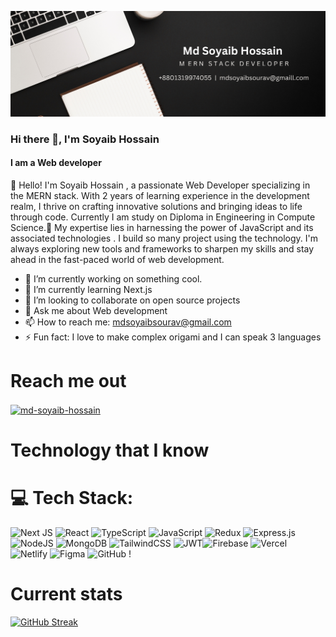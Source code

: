 ![Cover Image](cover%20img.png)
### Hi there 👋, I'm Soyaib Hossain 
#### I am a Web developer 


<p>👋 Hello! I'm Soyaib Hossain , a passionate Web Developer specializing in the MERN stack. With 2 years of learning experience in the development realm, I thrive on crafting innovative solutions and bringing ideas to life through code. Currently I am study on Diploma in Engineering in Compute Science.🚀 My expertise lies in harnessing the power of JavaScript and its associated technologies . I build so many project using the technology. I'm always exploring new tools and frameworks to sharpen my skills and stay ahead in the fast-paced world of web development.</p>


- 🔭 I’m currently working on something cool. 
- 🌱 I’m currently learning Next.js 
- 👯 I’m looking to collaborate on  open source projects 
- 💬 Ask me about Web development  
- 📫 How to reach me: mdsoyaibsourav@gmail.com 
- ⚡ Fun fact: I love to make complex origami and I can speak 3 languages 



# Reach me out
<p align="left">
<a href="https://linkedin.com/in/md-soyaib-hossain" target="blank"><img align="center" src="https://raw.githubusercontent.com/rahuldkjain/github-profile-readme-generator/master/src/images/icons/Social/linked-in-alt.svg" alt="md-soyaib-hossain" height="30" width="40" /></a>
</p>
<!-- <a href="https://www.linkedin.com/in/md-soyaib-hossain-sourov-9b75a92a0">
<img src="https://skillicons.dev/icons?i=linkedin" />
</a> &nbsp 
<a href="https://github.com/Mdsoyaib123">
<img src="https://skillicons.dev/icons?i=github" />
</a> -->



# Technology that I know

# 💻 Tech Stack:
![Next JS](https://img.shields.io/badge/Next-black?style=for-the-badge&logo=next.js&logoColor=white) ![React](https://img.shields.io/badge/react-%2320232a.svg?style=for-the-badge&logo=react&logoColor=%2361DAFB) ![TypeScript](https://img.shields.io/badge/typescript-%23007ACC.svg?style=for-the-badge&logo=typescript&logoColor=white) ![JavaScript](https://img.shields.io/badge/javascript-%23323330.svg?style=for-the-badge&logo=javascript&logoColor=%23F7DF1E)  ![Redux](https://img.shields.io/badge/redux-%23593d88.svg?style=for-the-badge&logo=redux&logoColor=white) ![Express.js](https://img.shields.io/badge/express.js-%23404d59.svg?style=for-the-badge&logo=express&logoColor=%2361DAFB) ![NodeJS](https://img.shields.io/badge/node.js-6DA55F?style=for-the-badge&logo=node.js&logoColor=white) ![MongoDB](https://img.shields.io/badge/MongoDB-%234ea94b.svg?style=for-the-badge&logo=mongodb&logoColor=white) ![TailwindCSS](https://img.shields.io/badge/tailwindcss-%2338B2AC.svg?style=for-the-badge&logo=tailwind-css&logoColor=white) ![JWT](https://img.shields.io/badge/JWT-black?style=for-the-badge&logo=JSON%20web%20tokens)![Firebase](https://img.shields.io/badge/firebase-%23039BE5.svg?style=for-the-badge&logo=firebase) ![Vercel](https://img.shields.io/badge/vercel-%23000000.svg?style=for-the-badge&logo=vercel&logoColor=white) ![Netlify](https://img.shields.io/badge/netlify-%23000000.svg?style=for-the-badge&logo=netlify&logoColor=#00C7B7) ![Figma](https://img.shields.io/badge/figma-%23F24E1E.svg?style=for-the-badge&logo=figma&logoColor=white) ![GitHub](https://img.shields.io/badge/github-%23121011.svg?style=for-the-badge&logo=github&logoColor=white) !



# Current stats

[![GitHub Streak](https://github-readme-streak-stats.herokuapp.com?user=Mdsoyaib123&theme=algolia)](https://git.io/streak-stats)







<!-- 


## 🌐 Socials:
[![Facebook](https://img.shields.io/badge/Facebook-%231877F2.svg?logo=Facebook&logoColor=white)](https://facebook.com/Md Soyaib Hossain) [![LinkedIn](https://img.shields.io/badge/LinkedIn-%230077B5.svg?logo=linkedin&logoColor=white)](https://linkedin.com/in/Md Soyaib Hossain) [![Mastodon](https://img.shields.io/badge/-MASTODON-%232B90D9?logo=mastodon&logoColor=white)](https://mastodon.social/@Md Soyaib Hossain) [![email](https://img.shields.io/badge/Email-D14836?logo=gmail&logoColor=white)](mailto:mdsoyaibsourav@gmail.com) 

# 💻 Tech Stack:
![TypeScript](https://img.shields.io/badge/typescript-%23007ACC.svg?style=for-the-badge&logo=typescript&logoColor=white) ![JavaScript](https://img.shields.io/badge/javascript-%23323330.svg?style=for-the-badge&logo=javascript&logoColor=%23F7DF1E) ![Next JS](https://img.shields.io/badge/Next-black?style=for-the-badge&logo=next.js&logoColor=white) ![React](https://img.shields.io/badge/react-%2320232a.svg?style=for-the-badge&logo=react&logoColor=%2361DAFB) ![Redux](https://img.shields.io/badge/redux-%23593d88.svg?style=for-the-badge&logo=redux&logoColor=white) ![Express.js](https://img.shields.io/badge/express.js-%23404d59.svg?style=for-the-badge&logo=express&logoColor=%2361DAFB) ![NodeJS](https://img.shields.io/badge/node.js-6DA55F?style=for-the-badge&logo=node.js&logoColor=white) ![MongoDB](https://img.shields.io/badge/MongoDB-%234ea94b.svg?style=for-the-badge&logo=mongodb&logoColor=white) ![TailwindCSS](https://img.shields.io/badge/tailwindcss-%2338B2AC.svg?style=for-the-badge&logo=tailwind-css&logoColor=white) ![JWT](https://img.shields.io/badge/JWT-black?style=for-the-badge&logo=JSON%20web%20tokens)![Firebase](https://img.shields.io/badge/firebase-%23039BE5.svg?style=for-the-badge&logo=firebase) ![Vercel](https://img.shields.io/badge/vercel-%23000000.svg?style=for-the-badge&logo=vercel&logoColor=white) ![Netlify](https://img.shields.io/badge/netlify-%23000000.svg?style=for-the-badge&logo=netlify&logoColor=#00C7B7) ![Figma](https://img.shields.io/badge/figma-%23F24E1E.svg?style=for-the-badge&logo=figma&logoColor=white) ![GitHub](https://img.shields.io/badge/github-%23121011.svg?style=for-the-badge&logo=github&logoColor=white) !
# 📊 GitHub Stats:
![](https://github-readme-stats.vercel.app/api?username=Mdsoyaib123&theme=dark&hide_border=false&include_all_commits=false&count_private=false)<br/>
![](https://nirzak-streak-stats.vercel.app/?user=Mdsoyaib123&theme=dark&hide_border=false)<br/>
![](https://github-readme-stats.vercel.app/api/top-langs/?username=Mdsoyaib123&theme=dark&hide_border=false&include_all_commits=false&count_private=false&layout=compact)

---
[![](https://visitcount.itsvg.in/api?id=Mdsoyaib123&icon=0&color=0)](https://visitcount.itsvg.in)

Proudly created with GPRM ( https://gprm.itsvg.in ) -->
